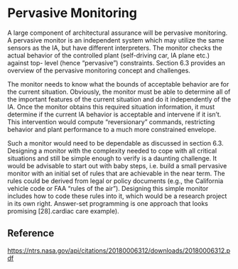 # Pervasive Monitoring

A large component of architectural assurance will be pervasive monitoring. A pervasive monitor is an
independent system which may utilize the same sensors as the IA, but have different interpreters. The
monitor checks the actual behavior of the controlled plant (self-driving car, IA plane etc.) against top-
level (hence “pervasive”) constraints. Section 6.3 provides an overview of the pervasive monitoring
concept and challenges.

The monitor needs to know what the bounds of acceptable behavior are for the current situation.
Obviously, the monitor must be able to determine all of the important features of the current situation
and do it independently of the IA. Once the monitor obtains this required situation information, it
must determine if the current IA behavior is acceptable and intervene if it isn’t. This intervention
would compute “reversionary” commands, restricting behavior and plant performance to a much more
constrained envelope.

Such a monitor would need to be dependable as discussed in section 6.3. Designing a monitor with the
complexity needed to cope with all critical situations and still be simple enough to verify is a daunting
challenge. It would be advisable to start out with baby steps, i.e. build a small pervasive monitor with
an initial set of rules that are achievable in the near term. The rules could be derived from legal or
policy documents (e.g., the California vehicle code or FAA “rules of the air”).
Designing this simple monitor includes how to code these rules into it, which would be a research project in its own right.
Answer-set programming is one approach that looks promising [28].cardiac care example).

## Reference

https://ntrs.nasa.gov/api/citations/20180006312/downloads/20180006312.pdf
